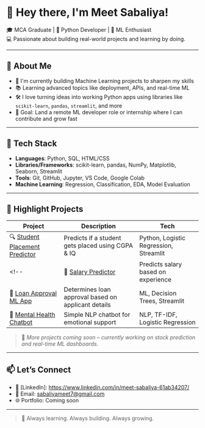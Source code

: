 # 👋 Hey there, I'm Meet Sabaliya!

🎓 MCA Graduate | 🐍 Python Developer | 🤖 ML Enthusiast  
💻 Passionate about building real-world projects and learning by doing.

---

## 🚀 About Me

- 🧠 I'm currently building Machine Learning projects to sharpen my skills
- 📚 Learning advanced topics like deployment, APIs, and real-time ML
- 🛠️ I love turning ideas into working Python apps using libraries like `scikit-learn`, `pandas`, `streamlit`, and more
- 🎯 Goal: Land a remote ML developer role or internship where I can contribute and grow fast

---

## 🧰 Tech Stack

- **Languages**: Python, SQL, HTML/CSS
- **Libraries/Frameworks**: scikit-learn, pandas, NumPy, Matplotlib, Seaborn, Streamlit
- **Tools**: Git, GitHub, Jupyter, VS Code, Google Colab
- **Machine Learning**: Regression, Classification, EDA, Model Evaluation

---

## 🧠 Highlight Projects

| Project | Description | Tech |
|--------|-------------|------|
| 🔍 [Student Placement Predictor](https://github.com/SabaliyaMeet/Student-Placement-Predictor) | Predicts if a student gets placed using CGPA & IQ | Python, Logistic Regression, Streamlit |
<!--| 💼 [Salary Predictor](https://github.com/yourusername/salary-predictor-regression) | Predicts salary based on experience | Python, Linear Regression, Gradio |
| 🏦 [Loan Approval ML App](https://github.com/yourusername/loan-approval-ml) | Determines loan approval based on applicant details | ML, Decision Trees, Streamlit |
| 💬 [Mental Health Chatbot](https://github.com/yourusername/mental-health-chatbot-nlp) | Simple NLP chatbot for emotional support | NLP, TF-IDF, Logistic Regression |-->

> 📌 *More projects coming soon – currently working on stock prediction and real-time ML dashboards.*

---

## 📫 Let’s Connect

- 💼 [LinkedIn]: https://www.linkedin.com/in/meet-sabaliya-61ab34207/
- 📧 Email: sabaliyameet7@gmail.com
- 🌐 Portfolio: Coming soon

---

> 🔄 Always learning. Always building. Always growing.
